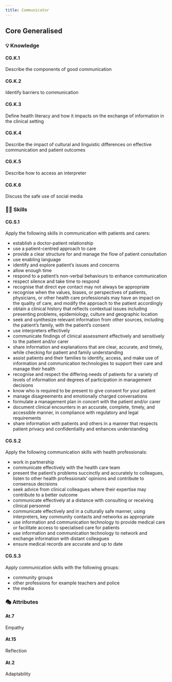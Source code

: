 ```yaml
---
title: Communicator
---
```


## Core Generalised

### 💡 Knowledge

#### CG.K.1

Describe the components of good communication

#### CG.K.2

Identify barriers to communication

#### CG.K.3

Define health literacy and how it impacts on the exchange of information in the clinical setting

#### CG.K.4

Describe the impact of cultural and linguistic differences on effective communication and patient outcomes

#### CG.K.5

Describe how to access an interpreter

#### CG.K.6

Discuss the safe use of social media 

### 🤹‍♀️ Skills

#### CG.S.1

Apply the following skills in communication with patients and carers:
- establish a doctor-patient relationship 
- use a patient-centred approach to care
- provide a clear structure for and manage the flow of patient consultation
- use enabling language
- identify and explore patient’s issues and concerns
- allow enough time 
- respond to a patient’s non-verbal behaviours to enhance communication
- respect silence and take time to respond
- recognise that direct eye contact may not always be appropriate
- recognise when the values, biases, or perspectives of patients, physicians, or other health care professionals may have an impact on the quality of care, and modify the approach to the patient accordingly
- obtain a clinical history that reflects contextual issues including presenting problems, epidemiology, culture and geographic location
- seek and synthesize relevant information from other sources, including the patient’s family, with the patient’s consent
- use interpreters effectively 
- communicate findings of clinical assessment effectively and sensitively to the patient and/or carer
- share information and explanations that are clear, accurate, and timely, while checking for patient and family understanding
- assist patients and their families to identify, access, and make use of information and communication technologies to support their care and manage their health
- recognise and respect the differing needs of patients for a variety of levels of information and degrees of participation in management decisions
- know who is required to be present to give consent for your patient
- manage disagreements and emotionally charged conversations
- formulate a management plan in concert with the patient and/or carer
- document clinical encounters in an accurate, complete, timely, and accessible manner, in compliance with regulatory and legal requirements
- share information with patients and others in a manner that respects patient privacy and confidentiality and enhances understanding

#### CG.S.2

Apply the following communication skills with health professionals:
- work in partnership 
- communicate effectively with the health care team
- present the patient’s problems succinctly and accurately to colleagues, listen to other health professionals’ opinions and contribute to consensus decisions
- seek advice from clinical colleagues where their expertise may contribute to a better outcome
- communicate effectively at a distance with consulting or receiving clinical personnel
- communicate effectively and in a culturally safe manner, using interpreters, key community contacts and networks as appropriate
- use information and communication technology to provide medical care or facilitate access to specialised care for patients
- use information and communication technology to network and exchange information with distant colleagues
- ensure medical records are accurate and up to date

#### CG.S.3

Apply communication skills with the following groups:
- community groups 
- other professions for example teachers and police
- the media

### 🎭 Attributes

#### At.7

Empathy

#### At.15

Reflection

#### At.2

Adaptability
